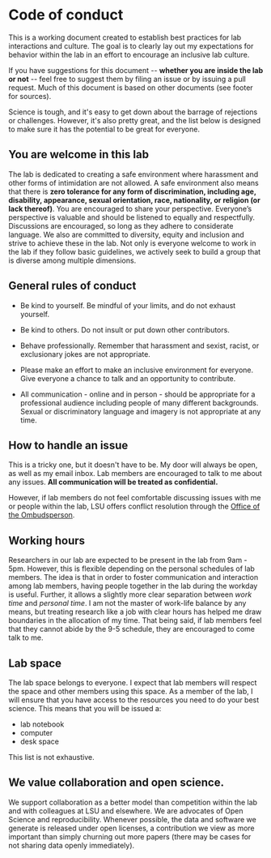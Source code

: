 # Code of conduct

This is a working document created to establish best practices for lab interactions and culture. The goal is to clearly lay out my expectations for behavior within the lab in an effort to encourage an inclusive lab culture. 

If you have suggestions for this document -- **whether you are inside the lab or not** -- feel free to suggest them by filing an issue or by issuing a pull request. Much of this document is based on other documents (see footer for sources). 

Science is tough, and it's easy to get down about the barrage of rejections or challenges. However, it's also pretty great, and the list below is designed to make sure it has the potential to be great for everyone. 

## You are welcome in this lab

The lab is dedicated to creating a safe environment where harassment and other forms of intimidation are not allowed. A safe environment also means that there is **zero tolerance for any form of discrimination, including age, disability, appearance, sexual orientation, race, nationality, or religion (or lack thereof)**. You are encouraged to share your perspective. Everyone’s perspective is valuable and should be listened to equally and respectfully. Discussions are encouraged, so long as they adhere to considerate language. We also are committed to diversity, equity and inclusion and strive to achieve these in the lab. Not only is everyone welcome to work in the lab if they follow basic guidelines, we actively seek to build a group that is diverse among multiple dimensions.


## General rules of conduct

* Be kind to yourself. Be mindful of your limits, and do not exhaust yourself.

* Be kind to others. Do not insult or put down other contributors.

* Behave professionally. Remember that harassment and sexist, racist, or exclusionary jokes are not appropriate.

* Please make an effort to make an inclusive environment for everyone. Give everyone a chance to talk and an opportunity to contribute.

* All communication - online and in person - should be appropriate for a professional audience including people of many different backgrounds. Sexual or discriminatory language and imagery is not appropriate at any time.


## How to handle an issue

This is a tricky one, but it doesn't have to be. My door will always be open, as well as my email inbox. Lab members are encouraged to talk to me about any issues. **All communication will be treated as confidential.**

However, if lab members do not feel comfortable discussing issues with me or people within the lab, LSU offers conflict resolution through the [Office of the Ombudsperson](https://www.lsu.edu/ombuds/index.php). 


## Working hours

Researchers in our lab are expected to be present in the lab from 9am - 5pm. However, this is flexible depending on the personal schedules of lab members. The idea is that in order to foster communication and interaction among lab members, having people together in the lab during the workday is useful. Further, it allows a slightly more clear separation between _work time_ and _personal time_. I am not the master of work-life balance by any means, but treating research like a job with clear hours has helped me draw boundaries in the allocation of my time. That being said, if lab members feel that they cannot abide by the 9-5 schedule, they are encouraged to come talk to me. 


## Lab space

The lab space belongs to everyone. I expect that lab members will respect the space and other members using this space. As a member of the lab, I will ensure that you have access to the resources you need to do your best science. This means that you will be issued a:

+ lab notebook 
+ computer 
+ desk space

This list is not exhaustive.


## We value collaboration and open science. 

We support collaboration as a better model than competition within the lab and with colleagues at LSU and elsewhere. We are advocates of Open Science and reproducibility. Whenever possible, the data and software we generate is released under open licenses, a contribution we view as more important than simply churning out more papers (there may be cases for not sharing data openly immediately).
